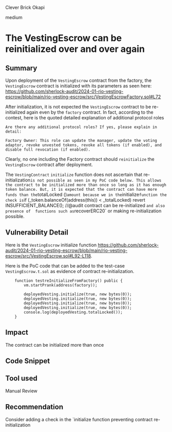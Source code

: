 Clever Brick Okapi

medium

# The VestingEscrow can be reinitialized over and over again

## Summary
Upon deployment of the `VestingEscrow` contract from the factory, the `VestingEscrow` contract is initialized with its parameters as seen here: https://github.com/sherlock-audit/2024-01-rio-vesting-escrow/blob/main/rio-vesting-escrow/src/VestingEscrowFactory.sol#L72

After initialization, it is not expected the `VestingEscrow` contract to be re-initialized again even by the `factory` contract. In fact, according to the contest, here is the quoted detailed explanation of additional protocol roles 
```Solidity
Are there any additional protocol roles? If yes, please explain in detail:

Factory Owner: This role can update the manager, update the voting adaptor, revoke unvested tokens, revoke all tokens (if enabled), and disable full revocation (if enabled).
```
Clearly, no one including the Factory contract should `reinitialize` the `VestingEscrow` contract after deployment. 

The `VestingContract` `initialize` function does not ascertain that re-initialization` is not possible as seen in my PoC code below. This allows the contract to be initialized more than once so long as it has enough token balance. But, it is expected that the contract can have more funds than the `totalLocked ()` amount because we in the `initialize` function the check is `if (_token.balanceOf(address(this)) < _totalLocked) revert INSUFFICIENT_BALANCE(); //@audit contract can be re-initialized ` and also presence of  functions such as `recoverERC20` or making re-initialization possible. 
## Vulnerability Detail
Here is the `VestingEscrow` initialize function https://github.com/sherlock-audit/2024-01-rio-vesting-escrow/blob/main/rio-vesting-escrow/src/VestingEscrow.sol#L92-L118. 

Here is the PoC code that can be added to the  test-case `VestingEscrow.t.sol` as evidence of contract re-initialization.
```Solidity
    function testreInitializeFromFactory() public {
        vm.startPrank(address(factory));
    
        deployedVesting.initialize(true, new bytes(0));
        deployedVesting.initialize(true, new bytes(0));
        deployedVesting.initialize(true, new bytes(0));
        deployedVesting.initialize(true, new bytes(0));
        console.log(deployedVesting.totalLocked());
    }
```


## Impact
The contract can be initialized more than once 
## Code Snippet

## Tool used

Manual Review

## Recommendation
Consider adding a check in the `initialize function preventing contract re-initialization